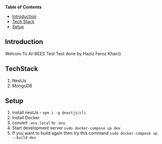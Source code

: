 **Table of Contents**
- [Introduction](#Introduction)
- [Tech Stack](#TechStack)
- [Setup](#Setup)

## Introduction

Welcom To AI-BEES Test
Test done by Haziz Feroz Khan()

<!-- some small introduction -->

## TechStack
1. NestJs
2. MongoDB

## Setup

1. install nestJs - `npm i -g @nestjs/cli`
2. Install Docker
3. convert `.env.local` to `.env`
3. Start development server `sudo docker-compose up dev`
4. If you want to build again then try this command `sudo docker-compose up --build dev`

